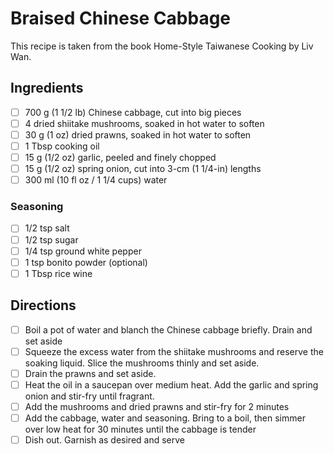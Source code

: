 # Braised Chinese Cabbage

This recipe is taken from the book Home-Style Taiwanese Cooking by Liv Wan.

## Ingredients

- [ ] 700 g (1 1/2 lb) Chinese cabbage, cut into big pieces
- [ ] 4 dried shiitake mushrooms, soaked in hot water to soften
- [ ] 30 g (1 oz) dried prawns, soaked in hot water to soften
- [ ] 1 Tbsp cooking oil
- [ ] 15 g (1/2 oz) garlic, peeled and finely chopped
- [ ] 15 g (1/2 oz) spring onion, cut into 3-cm (1 1/4-in) lengths
- [ ] 300 ml (10 fl oz / 1 1/4 cups) water

### Seasoning

- [ ] 1/2 tsp salt
- [ ] 1/2 tsp sugar
- [ ] 1/4 tsp ground white pepper
- [ ] 1 tsp bonito powder (optional)
- [ ] 1 Tbsp rice wine

## Directions

- [ ] Boil a pot of water and blanch the Chinese cabbage briefly. Drain and set aside
- [ ] Squeeze the excess water from the shiitake mushrooms and reserve the soaking liquid. Slice the mushrooms thinly and set aside.
- [ ] Drain the prawns and set aside.
- [ ] Heat the oil in a saucepan over medium heat. Add the garlic and spring onion and stir-fry until fragrant.
- [ ] Add the mushrooms and dried prawns and stir-fry for 2 minutes
- [ ] Add the cabbage, water and seasoning. Bring to a boil, then simmer over low heat for 30 minutes until the cabbage is tender
- [ ] Dish out. Garnish as desired and serve
